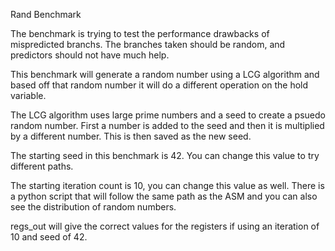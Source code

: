 Rand Benchmark

The benchmark is trying to test the performance drawbacks of mispredicted branchs. The branches taken should be random, and predictors should not have much help. 

This benchmark will generate a random number using a LCG algorithm and
based off that random number it will do a different operation on the hold
variable.

The LCG algorithm uses large prime numbers and a seed to create a psuedo random number.
First a number is added to the seed and then it is multiplied by a different number.
This is then saved as the new seed. 

The starting seed in this benchmark is 42. You can change this value to try different paths.

The starting iteration count is 10, you can change this value as well. 
There is a python script that will follow the same path as the ASM and you can also
see the distribution of random numbers.

regs_out will give the correct values for the registers if using an iteration of 10 and seed of 42. 
